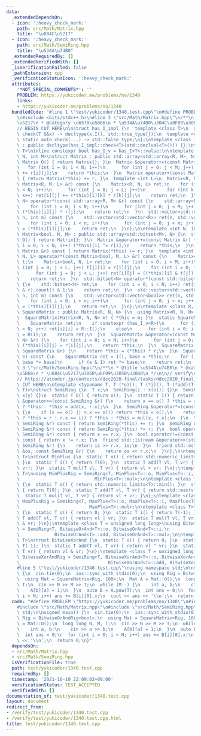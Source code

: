 ```yaml
---
data:
  _extendedDependsOn:
  - icon: ':heavy_check_mark:'
    path: src/Math/Matrix.hpp
    title: "\u884C\u5217"
  - icon: ':heavy_check_mark:'
    path: src/Math/SemiRing.hpp
    title: "\u534A\u74B0"
  _extendedRequiredBy: []
  _extendedVerifiedWith: []
  _isVerificationFailed: false
  _pathExtension: cpp
  _verificationStatusIcon: ':heavy_check_mark:'
  attributes:
    '*NOT_SPECIAL_COMMENTS*': ''
    PROBLEM: https://yukicoder.me/problems/no/1340
    links:
    - https://yukicoder.me/problems/no/1340
  bundledCode: "#line 1 \"test/yukicoder/1340.test.cpp\"\n#define PROBLEM \"https://yukicoder.me/problems/no/1340\"\
    \n#include <bits/stdc++.h>\n#line 3 \"src/Math/Matrix.hpp\"\n/**\n * @title \u884C\
    \u5217\n * @category \u6570\u5B66\n * \u534A\u74B0\u304C\u8F09\u308B\n */\n\n\
    // BEGIN CUT HERE\n\nstruct has_I_impl {\n  template <class T>\n  static auto\
    \ check(T &&x) -> decltype(x.I(), std::true_type{});\n  template <class T>\n \
    \ static auto check(...) -> std::false_type;\n};\ntemplate <class T>\nclass has_I\
    \ : public decltype(has_I_impl::check<T>(std::declval<T>())) {};\ntemplate <class\
    \ T>\ninline constexpr bool has_I_v = has_I<T>::value;\n\ntemplate <class R, int\
    \ N, int M>\nstruct Matrix : public std::array<std::array<R, M>, N> {\n  static\
    \ Matrix O() { return Matrix{}; }\n  Matrix &operator+=(const Matrix &r) {\n \
    \   for (int i = 0; i < N; i++)\n      for (int j = 0; j < M; j++) (*this)[i][j]\
    \ += r[i][j];\n    return *this;\n  }\n  Matrix operator+(const Matrix &r) const\
    \ { return Matrix(*this) += r; }\n  template <int L>\n  Matrix<R, N, L> operator*(const\
    \ Matrix<R, M, L> &r) const {\n    Matrix<R, N, L> ret;\n    for (int i = 0; i\
    \ < N; i++)\n      for (int j = 0; j < L; j++)\n        for (int k = 0; k < M;\
    \ k++) ret[i][j] += (*this)[i][k] * r[k][j];\n    return ret;\n  }\n  std::array<R,\
    \ N> operator*(const std::array<R, M> &r) const {\n    std::array<R, N> ret;\n\
    \    for (int i = 0; i < N; i++)\n      for (int j = 0; j < M; j++) ret[i] +=\
    \ (*this)[i][j] * r[j];\n    return ret;\n  }\n  std::vector<std::vector<R>> to_vec(int\
    \ n, int m) const {\n    std::vector<std::vector<R>> ret(n, std::vector<R>(m));\n\
    \    for (int i = 0; i < n; i++)\n      for (int j = 0; j < m; j++) ret[i][j]\
    \ = (*this)[i][j];\n    return ret;\n  }\n};\n\ntemplate <int N, int M>\nstruct\
    \ Matrix<bool, N, M> : public std::array<std::bitset<M>, N> {\n  static Matrix\
    \ O() { return Matrix{}; }\n  Matrix &operator+=(const Matrix &r) {\n    for (int\
    \ i = 0; i < N; i++) (*this)[i] ^= r[i];\n    return *this;\n  }\n  Matrix operator+(const\
    \ Matrix &r) const { return Matrix(*this) += r; }\n  template <int L>\n  Matrix<bool,\
    \ N, L> operator*(const Matrix<bool, M, L> &r) const {\n    Matrix<bool, L, M>\
    \ t;\n    Matrix<bool, N, L> ret;\n    for (int i = 0; i < M; i++)\n      for\
    \ (int j = 0; j < L; j++) t[j][i] = r[i][j];\n    for (int i = 0; i < N; i++)\n\
    \      for (int j = 0; j < L; j++) ret[i][j] = ((*this)[i] & t[j]).count() & 1;\n\
    \    return ret;\n  }\n  std::bitset<N> operator*(const std::bitset<N> &r) const\
    \ {\n    std::bitset<N> ret;\n    for (int i = 0; i < N; i++) ret[i] = ((*this)[i]\
    \ & r).count() & 1;\n    return ret;\n  }\n  std::vector<std::vector<bool>> to_vec(int\
    \ n, int m) const {\n    std::vector<std::vector<bool>> ret(n, std::vector<bool>(m));\n\
    \    for (int i = 0; i < n; i++)\n      for (int j = 0; j < m; j++) ret[i][j]\
    \ = (*this)[i][j];\n    return ret;\n  }\n};\n\ntemplate <class R, int N>\nstruct\
    \ SquareMatrix : public Matrix<R, N, N> {\n  using Matrix<R, N, N>::Matrix;\n\
    \  SquareMatrix(Matrix<R, N, N> m) { *this = m; }\n  static SquareMatrix I() {\n\
    \    SquareMatrix ret;\n    if constexpr (has_I_v<R>)\n      for (int i = 0; i\
    \ < N; i++) ret[i][i] = R::I();\n    else\n      for (int i = 0; i < N; i++) ret[i][i]\
    \ = R(1);\n    return ret;\n  }\n  SquareMatrix &operator=(const Matrix<R, N,\
    \ N> &r) {\n    for (int i = 0; i < N; i++)\n      for (int j = 0; j < N; j++)\
    \ (*this)[i][j] = r[i][j];\n    return *this;\n  }\n  SquareMatrix &operator*=(const\
    \ SquareMatrix &r) {\n    return *this = (*this) * r;\n  }\n  SquareMatrix pow(std::uint64_t\
    \ e) const {\n    SquareMatrix ret = I(), base = *this;\n    for (; e; e >>= 1,\
    \ base *= base)\n      if (e & 1) ret *= base;\n    return ret;\n  }\n};\n#line\
    \ 3 \"src/Math/SemiRing.hpp\"\n/**\n * @title \u534A\u74B0\n * @category \u6570\
    \u5B66\n * \u884C\u5217\u306B\u8F09\u305B\u308B\n */\n\n// verify\u7528\n// https://atcoder.jp/contests/abc009/tasks/abc009_4\n\
    // https://atcoder.jp/contests/ddcc2020-final/tasks/ddcc2020_final_b\n\n// BEGIN\
    \ CUT HERE\n\ntemplate <typename T, T (*o)(), T (*i)(), T (*add)(T, T), T (*mul)(T,\
    \ T)>\nstruct SemiRing {\n  T x;\n  SemiRing() : x(o()) {}\n  SemiRing(T y) :\
    \ x(y) {}\n  static T O() { return o(); }\n  static T I() { return i(); }\n  SemiRing\
    \ &operator+=(const SemiRing &r) {\n    return x == o() ? *this = r : r.x == o()\
    \ ? *this : *this = add(x, r.x);\n  }\n  SemiRing &operator*=(const SemiRing &r)\
    \ {\n    if (x == o() || r.x == o()) return *this = o();\n    return x == i()\
    \ ? *this = r : r.x == i() ? *this : *this = mul(x, r.x);\n  }\n  SemiRing operator+(const\
    \ SemiRing &r) const { return SemiRing(*this) += r; }\n  SemiRing operator*(const\
    \ SemiRing &r) const { return SemiRing(*this) *= r; }\n  bool operator==(const\
    \ SemiRing &r) const { return x == r.x; }\n  bool operator!=(const SemiRing &r)\
    \ const { return x != r.x; }\n  friend std::istream &operator>>(std::istream &is,\
    \ SemiRing &r) {\n    return is >> r.x, is;\n  }\n  friend std::ostream &operator<<(std::ostream\
    \ &os, const SemiRing &r) {\n    return os << r.x;\n  }\n};\n\ntemplate <class\
    \ T>\nstruct MinPlus {\n  static T o() { return std::numeric_limits<T>::max();\
    \ }\n  static T i() { return T(0); }\n  static T add(T vl, T vr) { return std::min(vl,\
    \ vr); }\n  static T mul(T vl, T vr) { return vl + vr; }\n};\ntemplate <class\
    \ T>\nusing MinPlusRig = SemiRing<T, MinPlus<T>::o, MinPlus<T>::i, MinPlus<T>::add,\n\
    \                            MinPlus<T>::mul>;\n\ntemplate <class T>\nstruct MaxPlus\
    \ {\n  static T o() { return std::numeric_limits<T>::min(); }\n  static T i()\
    \ { return T(0); }\n  static T add(T vl, T vr) { return std::max(vl, vr); }\n\
    \  static T mul(T vl, T vr) { return vl + vr; }\n};\ntemplate <class T>\nusing\
    \ MaxPlusRig = SemiRing<T, MaxPlus<T>::o, MaxPlus<T>::i, MaxPlus<T>::add,\n  \
    \                          MaxPlus<T>::mul>;\n\ntemplate <class T>\nstruct BitwiseOrAnd\
    \ {\n  static T o() { return 0; }\n  static T i() { return T(-1); }\n  static\
    \ T add(T vl, T vr) { return vl | vr; }\n  static T mul(T vl, T vr) { return vl\
    \ & vr; }\n};\ntemplate <class T = unsigned long long>\nusing BitwiseOrAndRig\
    \ = SemiRing<T, BitwiseOrAnd<T>::o, BitwiseOrAnd<T>::i,\n                    \
    \             BitwiseOrAnd<T>::add, BitwiseOrAnd<T>::mul>;\n\ntemplate <class\
    \ T>\nstruct BitwiseXorAnd {\n  static T o() { return 0; }\n  static T i() { return\
    \ T(-1); }\n  static T add(T vl, T vr) { return vl ^ vr; }\n  static T mul(T vl,\
    \ T vr) { return vl & vr; }\n};\ntemplate <class T = unsigned long long>\nusing\
    \ BitwiseXorAndRig = SemiRing<T, BitwiseXorAnd<T>::o, BitwiseXorAnd<T>::i,\n \
    \                                 BitwiseXorAnd<T>::add, BitwiseXorAnd<T>::mul>;\n\
    #line 5 \"test/yukicoder/1340.test.cpp\"\nusing namespace std;\n\nsigned main()\
    \ {\n  cin.tie(0);\n  ios::sync_with_stdio(0);\n  using Rig = BitwiseOrAndRig<bool>;\n\
    \  using Mat = SquareMatrix<Rig, 100>;\n  Mat A = Mat::O();\n  long long N, M,\
    \ T;\n  cin >> N >> M >> T;\n  while (M--) {\n    int a, b;\n    cin >> a >> b;\n\
    \    A[b][a] = 1;\n  }\n  auto B = A.pow(T);\n  int ans = 0;\n  for (int i = 0;\
    \ i < N; i++) ans += B[i][0].x;\n  cout << ans << '\\n';\n  return 0;\n}\n"
  code: "#define PROBLEM \"https://yukicoder.me/problems/no/1340\"\n#include <bits/stdc++.h>\n\
    #include \"src/Math/Matrix.hpp\"\n#include \"src/Math/SemiRing.hpp\"\nusing namespace\
    \ std;\n\nsigned main() {\n  cin.tie(0);\n  ios::sync_with_stdio(0);\n  using\
    \ Rig = BitwiseOrAndRig<bool>;\n  using Mat = SquareMatrix<Rig, 100>;\n  Mat A\
    \ = Mat::O();\n  long long N, M, T;\n  cin >> N >> M >> T;\n  while (M--) {\n\
    \    int a, b;\n    cin >> a >> b;\n    A[b][a] = 1;\n  }\n  auto B = A.pow(T);\n\
    \  int ans = 0;\n  for (int i = 0; i < N; i++) ans += B[i][0].x;\n  cout << ans\
    \ << '\\n';\n  return 0;\n}"
  dependsOn:
  - src/Math/Matrix.hpp
  - src/Math/SemiRing.hpp
  isVerificationFile: true
  path: test/yukicoder/1340.test.cpp
  requiredBy: []
  timestamp: '2021-10-10 22:09:02+09:00'
  verificationStatus: TEST_ACCEPTED
  verifiedWith: []
documentation_of: test/yukicoder/1340.test.cpp
layout: document
redirect_from:
- /verify/test/yukicoder/1340.test.cpp
- /verify/test/yukicoder/1340.test.cpp.html
title: test/yukicoder/1340.test.cpp
---
```

